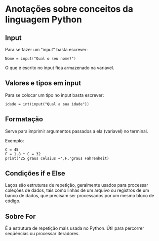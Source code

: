 # Anotações sobre conceitos da linguagem Python

## Input

Para se fazer um "input" basta escrever:
    
    Nome = input("Qual o seu nome?")

O que é escrito no input fica armazenado na variavel.

## Valores e tipos em input

Para se colocar um tipo no input basta escrever:

    idade = int(input("Qual a sua idade"))

## Formatação 

Serve para imprimir argumentos passados a ela (variavel) no terminal.

Exemplo:
    
    C = 45
    F = 1.8 * C = 32
    print('25 graus celsius =',F,'graus Fahrenheit)

## Condições if e Else

Laços são estruturas de repetição, geralmente usados para processar coleções de dados,
tais como linhas de um arquivo ou registros de um banco de dados, que precisam ser
processados por um mesmo bloco de código.

## Sobre For

É a estrutura de repetição mais usada no Python. Útil para percorrer seqüências ou
processar iteradores.